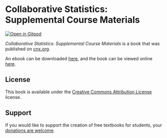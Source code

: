 # Collaborative Statistics: Supplemental Course Materials

[![Open in Gitpod](https://gitpod.io/button/open-in-gitpod.svg)](https://gitpod.io/from-referrer/)

_Collaborative Statistics: Supplemental Course Materials_ is a book that was published on [cnx.org](https://cnx.org/).

An ebook can be downloaded [here](https://github.com/cnx-user-books/cnxbook-collaborative-statistics-supplemental-course-materials/releases/latest), and the book can be viewed online [here](https://github.com/cnx-user-books/cnxbook-collaborative-statistics-supplemental-course-materials/releases/latest).

## License
This book is available under the [Creative Commons Attribution License](./LICENSE) license.

## Support
If you would like to support the creation of free textbooks for students, your [donations are welcome](https://riceconnect.rice.edu/donation/support-openstax-banner).
